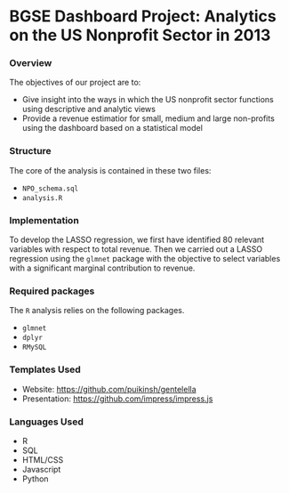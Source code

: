 # BGSE Dashboard Project: Analytics on the US Nonprofit Sector in 2013

### Overview

The objectives of our project are to:

- Give insight into the ways in which the US nonprofit sector functions using descriptive and analytic views 
- Provide a revenue estimatior for small, medium and large non-profits using the dashboard based on a statistical model

### Structure

The core of the analysis is contained in these two files:

- `NPO_schema.sql`
- `analysis.R`

### Implementation

To develop the LASSO regression, we first have identified 80 relevant variables with respect to total revenue. Then we carried out a LASSO regression using the `glmnet` package with the objective to select variables with a significant marginal contribution to revenue. 

### Required packages

The `R` analysis relies on the following packages. 

- `glmnet`
- `dplyr`
- `RMySQL`

### Templates Used
- Website: https://github.com/puikinsh/gentelella
- Presentation: https://github.com/impress/impress.js

### Languages Used
- R
- SQL
- HTML/CSS
- Javascript
- Python
